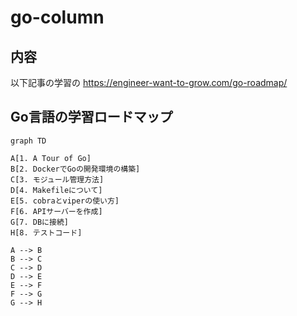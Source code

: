 # go-column
## 内容
以下記事の学習の
https://engineer-want-to-grow.com/go-roadmap/


## Go言語の学習ロードマップ

```mermaid
graph TD 

A[1. A Tour of Go]
B[2. DockerでGoの開発環境の構築]
C[3. モジュール管理方法]
D[4. Makefileについて]
E[5. cobraとviperの使い方]
F[6. APIサーバーを作成]
G[7. DBに接続]
H[8. テストコード]

A --> B
B --> C
C --> D
D --> E
E --> F
F --> G
G --> H
 

```

